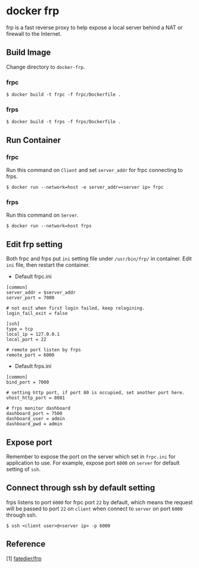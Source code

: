 # docker frp
frp is a fast reverse proxy to help expose a local server behind a NAT or firewall to the Internet.

## Build Image
Change directory to `docker-frp`.

### frpc
```
$ docker build -t frpc -f frpc/Dockerfile .
```

### frps
```
$ docker build -t frps -f frps/Dockerfile .
```

## Run Container

### frpc
Run this command on `Client` and set `server_addr` for frpc connecting to frps.
```
$ docker run --network=host -e server_addr=<server ip> frpc
```

### frps
Run this command on `Server`.
```
$ docker run --network=host frps
```

## Edit frp setting
Both frpc and frps put `ini` setting file under `/usr/bin/frp/` in container. Edit `ini` file, then restart the container.

* Default frpc.ini
```
[common]
server_addr = $server_addr
server_port = 7000

# not exit when first login failed, keep relogining.
login_fail_exit = false 

[ssh]
type = tcp
local_ip = 127.0.0.1
local_port = 22

# remote port listen by frps
remote_port = 6000
```

* Default frps.ini
```
[common]
bind_port = 7000

# setting http port, if port 80 is occupied, set another port here. 
vhost_http_port = 8081

# frps monitor dashboard
dashboard_port = 7500
dashboard_user = admin
dashboard_pwd = admin
```

## Expose port
Remember to expose the port on the server which set in `frpc.ini` for application to use. For example, expose port `6000` on `server` for default setting of `ssh`.

## Connect through ssh by default setting
frps listens to port `6000` for frpc port `22` by default, which means the request will be passed to port `22` on `client` when connect to `server` on port `6000` through ssh. 
```
$ ssh <client user>@<server ip> -p 6000
```

## Reference
[1] [fatedier/frp](https://github.com/fatedier/frp)
